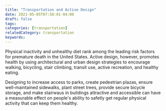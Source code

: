 ```yaml
---
title: "Transportation and Active Design"
date: 2021-05-05T07:58:01-04:00
draft: false
tags: 
categories: [transportation]
relatedCategory: transportation
keywords: 
---
```


Physical inactivity and unhealthy diet rank among the leading risk factors for premature death in the United States. Active design, however, promotes health by using architectural and urban design strategies to encourage walking, bicycling, stair climbing, transit use, active recreation, and healthy eating.

Designing to increase access to parks, create pedestrian plazas, ensure well-maintained sidewalks, plant street trees, provide secure bicycle storage, and make stairwaus in buildings attractive and accessible can have a measurable effect on people's ability to safetly get regular physical activity that can keep them healthy.

